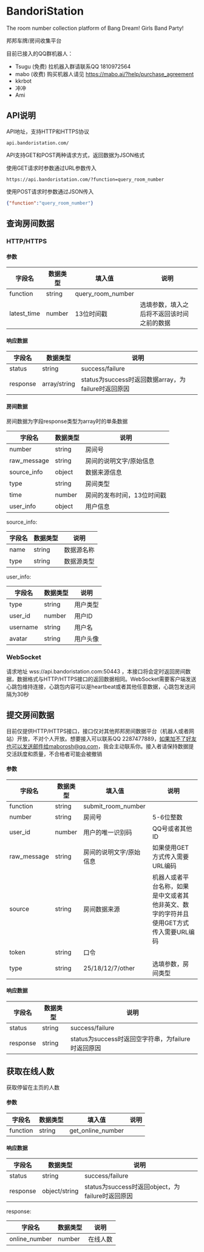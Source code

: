 # BandoriStation

The room number collection platform of Bang Dream! Girls Band Party!

邦邦车牌/房间收集平台

目前已接入的QQ群机器人：
- Tsugu (免费) 拉机器入群请联系QQ 1810972564
- mabo (收费) 购买机器人请见 https://mabo.ai/?help/purchase_agreement
- kkrbot
- 冲冲
- Ami

## API说明

API地址，支持HTTP和HTTPS协议

```url
api.bandoristation.com/
```

API支持GET和POST两种请求方式，返回数据为JSON格式

使用GET请求时参数通过URL参数传入

```url
https://api.bandoristation.com/?function=query_room_number
```

使用POST请求时参数通过JSON传入

```json
{"function":"query_room_number"}
```

## 查询房间数据

### HTTP/HTTPS

#### 参数

| 字段名 | 数据类型 | 填入值 | 说明 |
| --- | --- | --- | --- |
| function | string | query_room_number |
| latest_time | number | 13位时间戳 | 选填参数，填入之后将不返回该时间之前的数据 |

#### 响应数据

| 字段名 | 数据类型 | 说明 |
| --- | --- | --- |
| status | string | success/failure |
| response | array/string | status为success时返回数据array，为failure时返回原因 |

#### 房间数据

房间数据为字段response类型为array时的单条数据

| 字段名 | 数据类型 | 说明 |
| --- | --- | --- |
| number | string | 房间号 |
| raw_message | string | 房间的说明文字/原始信息 |
| source_info | object | 数据来源信息 |
| type | string | 房间类型 |
| time | number | 房间的发布时间，13位时间戳 |
| user_info | object | 用户信息 |

source_info:

| 字段名 | 数据类型 | 说明 |
| --- | --- | --- |
| name | string | 数据源名称 |
| type | string | 数据源类型 |

user_info:

| 字段名 | 数据类型 | 说明 |
| --- | --- | --- |
| type | string | 用户类型 |
| user_id | number | 用户ID |
| username | string | 用户名 |
| avatar | string | 用户头像 |

### WebSocket

请求地址 wss://api.bandoristation.com:50443 ，本接口将会定时返回房间数据，数据格式与HTTP/HTTPS接口的返回数据相同。WebSocket需要客户端发送心跳包维持连接，心跳包内容可以是heartbeat或者其他任意数据，心跳包发送间隔为30秒

## 提交房间数据

目前仅提供HTTP/HTTPS接口，接口仅对其他邦邦房间数据平台（机器人或者网站）开放，不对个人开放。想要接入可以联系QQ 2287477889，如果加不了好友也可以发送邮件给maborosh@qq.com，我会主动联系你。接入者请保持数据提交活跃度和质量，不合格者可能会被撤销

#### 参数

| 字段名 | 数据类型 | 填入值 | 说明 |
| --- | --- | --- | --- |
| function | string | submit_room_number |
| number | string | 房间号 | 5-6位整数 |
| user_id | number | 用户的唯一识别码 | QQ号或者其他ID |
| raw_message | string | 房间的说明文字/原始信息 | 如果使用GET方式传入需要URL编码 |
| source | string | 房间数据来源 | 机器人或者平台名称，如果是中文或者其他非英文、数字的字符并且使用GET方式传入需要URL编码 |
| token | string | 口令 |
| type | string | 25/18/12/7/other | 选填参数，房间类型 |

#### 响应数据

| 字段名 | 数据类型 | 说明 |
| --- | --- | --- |
| status | string | success/failure |
| response | string | status为success时返回空字符串，为failure时返回原因 |

## 获取在线人数

获取停留在主页的人数

#### 参数

| 字段名 | 数据类型 | 填入值 | 说明 |
| --- | --- | --- | --- |
| function | string | get_online_number |

#### 响应数据

| 字段名 | 数据类型 | 说明 |
| --- | --- | --- |
| status | string | success/failure |
| response | object/string | status为success时返回object，为failure时返回原因 |

response:

| 字段名 | 数据类型 | 说明 |
| --- | --- | --- |
| online_number | number | 在线人数 |
